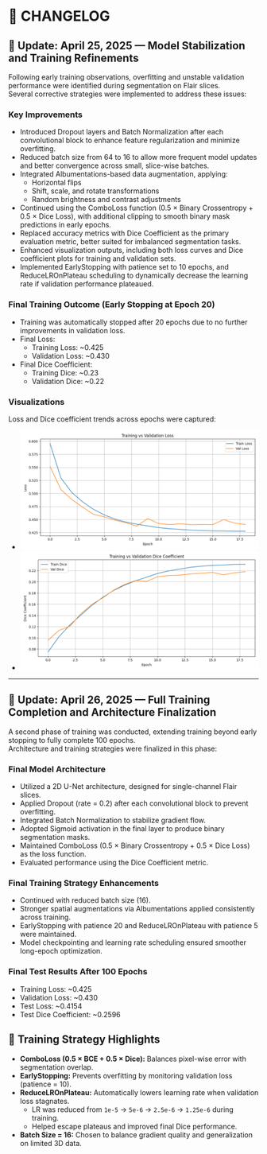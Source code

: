 # 📝 CHANGELOG

## 📅 Update: April 25, 2025 — Model Stabilization and Training Refinements

Following early training observations, overfitting and unstable validation performance were identified during segmentation on Flair slices.  
Several corrective strategies were implemented to address these issues:

### Key Improvements

- Introduced Dropout layers and Batch Normalization after each convolutional block to enhance feature regularization and minimize overfitting.
- Reduced batch size from 64 to 16 to allow more frequent model updates and better convergence across small, slice-wise batches.
- Integrated Albumentations-based data augmentation, applying:
  - Horizontal flips
  - Shift, scale, and rotate transformations
  - Random brightness and contrast adjustments
- Continued using the ComboLoss function (0.5 × Binary Crossentropy + 0.5 × Dice Loss), with additional clipping to smooth binary mask predictions in early epochs.
- Replaced accuracy metrics with Dice Coefficient as the primary evaluation metric, better suited for imbalanced segmentation tasks.
- Enhanced visualization outputs, including both loss curves and Dice coefficient plots for training and validation sets.
- Implemented EarlyStopping with patience set to 10 epochs, and ReduceLROnPlateau scheduling to dynamically decrease the learning rate if validation performance plateaued.

### Final Training Outcome (Early Stopping at Epoch 20)

- Training was automatically stopped after 20 epochs due to no further improvements in validation loss.
- Final Loss:
  - Training Loss: ~0.425
  - Validation Loss: ~0.430
- Final Dice Coefficient:
  - Training Dice: ~0.23
  - Validation Dice: ~0.22

### Visualizations

Loss and Dice coefficient trends across epochs were captured:

- ![Loss Plot](segmentation_results/loss_plot.png)
- ![Dice Plot](segmentation_results/dice_plot.png)

---

## 📅 Update: April 26, 2025 — Full Training Completion and Architecture Finalization

A second phase of training was conducted, extending training beyond early stopping to fully complete 100 epochs.  
Architecture and training strategies were finalized in this phase:

### Final Model Architecture

- Utilized a 2D U-Net architecture, designed for single-channel Flair slices.
- Applied Dropout (rate = 0.2) after each convolutional block to prevent overfitting.
- Integrated Batch Normalization to stabilize gradient flow.
- Adopted Sigmoid activation in the final layer to produce binary segmentation masks.
- Maintained ComboLoss (0.5 × Binary Crossentropy + 0.5 × Dice Loss) as the loss function.
- Evaluated performance using the Dice Coefficient metric.

### Final Training Strategy Enhancements

- Continued with reduced batch size (16).
- Stronger spatial augmentations via Albumentations applied consistently across training.
- EarlyStopping with patience 20 and ReduceLROnPlateau with patience 5 were maintained.
- Model checkpointing and learning rate scheduling ensured smoother long-epoch optimization.

### Final Test Results After 100 Epochs

- Training Loss: ~0.425
- Validation Loss: ~0.430
- Test Loss: ~0.4154
- Test Dice Coefficient: ~0.2596

## 🧠 Training Strategy Highlights

- **ComboLoss (0.5 × BCE + 0.5 × Dice):** Balances pixel-wise error with segmentation overlap.
- **EarlyStopping:** Prevents overfitting by monitoring validation loss (patience = 10).
- **ReduceLROnPlateau:** Automatically lowers learning rate when validation loss stagnates.  
  - LR was reduced from `1e-5` → `5e-6` → `2.5e-6` → `1.25e-6` during training.
  - Helped escape plateaus and improved final Dice performance.
- **Batch Size = 16:** Chosen to balance gradient quality and generalization on limited 3D data.

